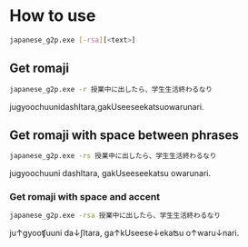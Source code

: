 # How to use
```sh
japanese_g2p.exe [-rsa][<text>]
```
## Get romaji
```sh
japanese_g2p.exe -r 授業中に出したら、学生生活終わるなり
```
jugyoochuunidashItara,gakUseeseekatsuowarunari.
## Get romaji with space between phrases
```sh
japanese_g2p.exe -rs 授業中に出したら、学生生活終わるなり
```
jugyoochuuni dashItara, gakUseeseekatsu owarunari.
### Get romaji with space and accent
```sh
japanese_g2p.exe -rsa 授業中に出したら、学生生活終わるなり
```
ju↑gyooʧuuni da↓ʃItara, ga↑kUseese↓ekaʦu o↑waru↓nari.

